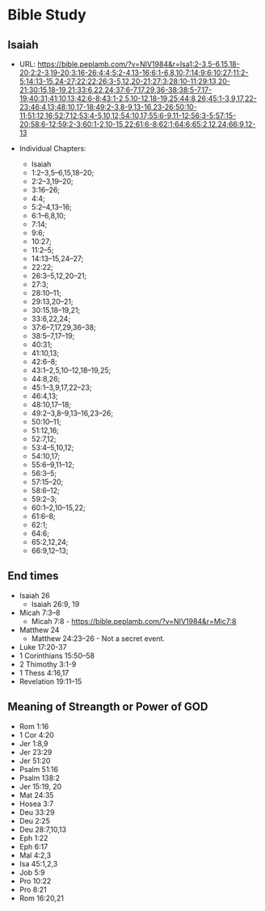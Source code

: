 # Bible Study

## Isaiah

* URL: <https://bible.peplamb.com/?v=NIV1984&r=Isa1:2-3,5-6,15,18-20;2:2-3,19-20;3:16-26;4:4;5:2-4,13-16;6:1-6,8,10;7:14;9:6;10:27;11:2-5;14:13-15,24-27;22:22;26:3-5,12,20-21;27:3;28:10-11;29:13,20-21;30:15,18-19,21;33:6,22,24;37:6-7,17,29,36-38;38:5-7,17-19;40:31;41:10,13;42:6-8;43:1-2,5,10-12,18-19,25;44:8,26;45:1-3,9,17,22-23;46:4,13;48:10,17-18;49:2-3,8-9,13-16,23-26;50:10-11;51:12,16;52:7,12;53:4-5,10,12;54:10,17;55:6-9,11-12;56:3-5;57:15-20;58:6-12;59:2-3;60:1-2,10-15,22;61:6-8;62:1;64:6;65:2,12,24;66:9,12-13>

* Individual Chapters:
  - Isaiah 
  - 1:2–3,5–6,15,18–20; 
  - 2:2–3,19–20; 
  - 3:16–26; 
  - 4:4; 
  - 5:2–4,13–16; 
  - 6:1–6,8,10; 
  - 7:14; 
  - 9:6; 
  - 10:27; 
  - 11:2–5; 
  - 14:13–15,24–27; 
  - 22:22; 
  - 26:3–5,12,20–21; 
  - 27:3; 
  - 28:10–11; 
  - 29:13,20–21; 
  - 30:15,18–19,21; 
  - 33:6,22,24; 
  - 37:6–7,17,29,36–38; 
  - 38:5–7,17–19; 
  - 40:31; 
  - 41:10,13; 
  - 42:6–8; 
  - 43:1–2,5,10–12,18–19,25; 
  - 44:8,26; 
  - 45:1–3,9,17,22–23; 
  - 46:4,13; 
  - 48:10,17–18; 
  - 49:2–3,8–9,13–16,23–26; 
  - 50:10–11; 
  - 51:12,16; 
  - 52:7,12; 
  - 53:4–5,10,12; 
  - 54:10,17; 
  - 55:6–9,11–12; 
  - 56:3–5; 
  - 57:15–20; 
  - 58:6–12; 
  - 59:2–3; 
  - 60:1–2,10–15,22; 
  - 61:6–8; 
  - 62:1; 
  - 64:6; 
  - 65:2,12,24; 
  - 66:9,12–13; 

## End times

* Isaiah 26
  - Isaiah 26:9, 19
* Micah 7:3–8
  - Micah 7:8 - <https://bible.peplamb.com/?v=NIV1984&r=Mic7:8>
* Matthew 24
  - Matthew 24:23–26 - Not a secret event.
* Luke 17:20-37
* 1 Corinthians 15:50–58
* 2 Thimothy 3:1-9
* 1 Thess 4:16,17
* Revelation 19:11–15

## Meaning of Streangth or Power of GOD

* Rom 1:16
* 1 Cor 4:20
* Jer 1:8,9
* Jer 23:29
* Jer 51:20
* Psalm 51:16
* Psalm 138:2
* Jer 15:19, 20
* Mat 24:35
* Hosea 3:7
* Deu 33:29
* Deu 2:25
* Deu 28:7,10,13
* Eph 1:22
* Eph 6:17
* Mal 4:2,3
* Isa 45:1,2,3
* Job 5:9
* Pro 10:22
* Pro 8:21
* Rom 16:20,21
